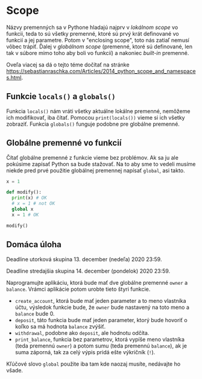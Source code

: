 # Scope

Názvy premenných sa v Pythone hladajú najprv v *lokálnom scope* vo funkcii, teda to sú všetky premenné, ktoré sú prvý krát definované vo funkcií a jej parametre. Potom v "enclosing scope", toto nás zatiaľ nemusí vôbec trápiť. Ďalej v *globálnom scope* (premenné, ktoré sú definované, len tak v súbore mimo toho aby boli vo funkcií) a nakoniec *built-in* premenné. 

Oveľa viacej sa dá o tejto téme dočítať na stránke <https://sebastianraschka.com/Articles/2014_python_scope_and_namespaces.html>.

## Funkcie `locals()` a `globals()`

Funkcia `locals()` nám vráti všetky aktuálne lokálne premenné, nemôžeme ich modifikovať, iba čítať. Pomocou `print(locals())` vieme si ich všetky zobraziť. Funkcia `globals()` funguje podobne pre globálne premenné. 

## Globálne premenné vo funkcií

Čítať globálne premenné z funkcie vieme bez problémov. Ak sa ju ale pokúsime zapísať Python sa bude stažovať. Na to aby sme to vedeli musíme niekde pred prvé použitie globálnej premennej napísať `global`, asi takto. 

```py
x = 1

def modify():
  print(x) # OK
  # x = 1 # not OK
  global x
  x = 1 # OK

modify()
```

## Domáca úloha

Deadline utorková skupina 13. december (nedeľa) 2020 23:59.

Deadline stredajšia skupina 14. december (pondelok) 2020 23:59.

Naprogramujte aplikáciu, ktorá bude mať dve globálne premenné `owner` a `balance`. Vrámci aplikácie potom urobte tieto štyri funkcie. 

* `create_account`, ktorá bude mať jeden parameter a to meno vlastníka účtu, výsledok funkcie bude, že `owner` bude nastavený na toto meno a `balance` bude 0.
* `deposit`, táto funkcia bude mať jeden parameter, ktorý bude hovoriť o koľko sa má hodnota `balance` zvýšiť. 
* `withdrawal`, podobne ako `deposit`, ale hodnotu odčíta.
* `print_balance`, funkcia bez parametrov, ktorá vypíše meno vlastníka (teda premennú `owner`) a potom sumu (teda premennú `balance`), ak je suma záporná, tak za celý výpis pridá ešte výkričník (`!`). 

Kľúčové slovo `global` použite iba tam kde naozaj musíte, nedávajte ho všade. 